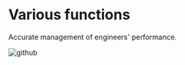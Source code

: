 # Various functions
Accurate management of engineers' performance.

![github](https://c1.staticflickr.com/5/4472/24086420048_e6173000d4_h.jpg)